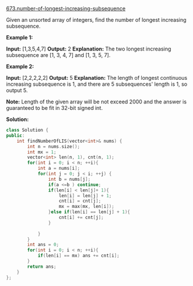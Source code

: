 [673.number-of-longest-increasing-subsequence](https://leetcode.com/problems/number-of-longest-increasing-subsequence/)  

Given an unsorted array of integers, find the number of longest increasing subsequence.

**Example 1:**  

**Input:** \[1,3,5,4,7\]
**Output:** 2
**Explanation:** The two longest increasing subsequence are \[1, 3, 4, 7\] and \[1, 3, 5, 7\].

**Example 2:**  

**Input:** \[2,2,2,2,2\]
**Output:** 5
**Explanation:** The length of longest continuous increasing subsequence is 1, and there are 5 subsequences' length is 1, so output 5.

**Note:** Length of the given array will be not exceed 2000 and the answer is guaranteed to be fit in 32-bit signed int.  



**Solution:**  

```cpp
class Solution {
public:
    int findNumberOfLIS(vector<int>& nums) {
        int n = nums.size();
        int mx = 1;
        vector<int> len(n, 1), cnt(n, 1);
        for(int i = 0; i < n; ++i){
            int a = nums[i];
            for(int j = 0; j < i; ++j) {
                int b = nums[j];
                if(a <=b ) continue;
                if(len[i] < len[j]+ 1){
                    len[i] = len[j] + 1;
                    cnt[i] = cnt[j];
                    mx = max(mx, len[i]);
                }else if(len[i] == len[j] + 1){
                    cnt[i] += cnt[j];
                }
                
            }
        }
        int ans = 0;
        for(int i = 0; i < n; ++i){
            if(len[i] == mx) ans += cnt[i];
        }
        return ans;
    }
};
```
      